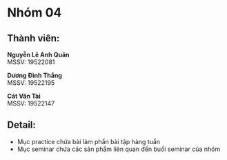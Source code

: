 <h1>Nhóm 04</h1>
<h2>Thành viên:</h2>
<p><b>Nguyễn Lê Anh Quân</b><br>
MSSV: 19522081</p>
<p><b>Dương Đình Thắng</b><br>
MSSV: 19522195</p>
<p><b>Cát Văn Tài</b><br>
MSSV: 19522147</p>
<h2>Detail:</h2>
<ul>
<li>Mục practice chứa bài làm phần bài tập hàng tuần</li>
<li>Mục seminar chứa các sản phẩm liên quan đến buổi seminar của nhóm</li>
</ul>